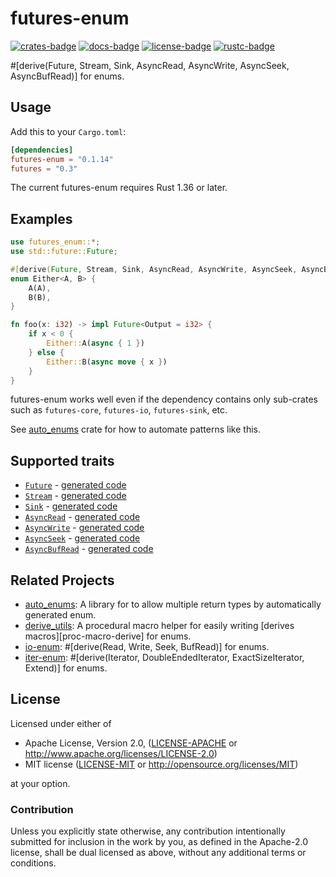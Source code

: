 # futures-enum

[![crates-badge]][crates-url]
[![docs-badge]][docs-url]
[![license-badge]][license]
[![rustc-badge]][rustc-url]

[crates-badge]: https://img.shields.io/crates/v/futures-enum.svg
[crates-url]: https://crates.io/crates/futures-enum
[docs-badge]: https://docs.rs/futures-enum/badge.svg
[docs-url]: https://docs.rs/futures-enum
[license-badge]: https://img.shields.io/badge/license-Apache--2.0%20OR%20MIT-blue.svg
[license]: #license
[rustc-badge]: https://img.shields.io/badge/rustc-1.36+-lightgray.svg
[rustc-url]: https://blog.rust-lang.org/2019/07/04/Rust-1.36.0.html

\#\[derive(Future, Stream, Sink, AsyncRead, AsyncWrite, AsyncSeek, AsyncBufRead)\] for enums.

## Usage

Add this to your `Cargo.toml`:

```toml
[dependencies]
futures-enum = "0.1.14"
futures = "0.3"
```

The current futures-enum requires Rust 1.36 or later.

## Examples

```rust
use futures_enum::*;
use std::future::Future;

#[derive(Future, Stream, Sink, AsyncRead, AsyncWrite, AsyncSeek, AsyncBufRead)]
enum Either<A, B> {
    A(A),
    B(B),
}

fn foo(x: i32) -> impl Future<Output = i32> {
    if x < 0 {
        Either::A(async { 1 })
    } else {
        Either::B(async move { x })
    }
}
```

futures-enum works well even if the dependency contains only sub-crates such as `futures-core`, `futures-io`, `futures-sink`, etc.

See [auto_enums](https://github.com/taiki-e/auto_enums) crate for how to automate patterns like this.

## Supported traits

* [`Future`](https://doc.rust-lang.org/std/future/trait.Future.html) - [generated code](doc/future.md)
* [`Stream`](https://docs.rs/futures/0.3/futures/stream/trait.Stream.html) - [generated code](doc/stream.md)
* [`Sink`](https://docs.rs/futures/0.3/futures/sink/trait.Sink.html) - [generated code](doc/sink.md)
* [`AsyncRead`](https://docs.rs/futures/0.3/futures/io/trait.AsyncRead.html) - [generated code](doc/async_read.md)
* [`AsyncWrite`](https://docs.rs/futures/0.3/futures/io/trait.AsyncWrite.html) - [generated code](doc/async_write.md)
* [`AsyncSeek`](https://docs.rs/futures/0.3/futures/io/trait.AsyncSeek.html) - [generated code](doc/async_seek.md)
* [`AsyncBufRead`](https://docs.rs/futures/0.3/futures/io/trait.AsyncBufRead.html) - [generated code](doc/async_buf_read.md)

## Related Projects

* [auto_enums]: A library for to allow multiple return types by automatically generated enum.
* [derive_utils]: A procedural macro helper for easily writing [derives macros][proc-macro-derive] for enums.
* [io-enum]: \#\[derive(Read, Write, Seek, BufRead)\] for enums.
* [iter-enum]: \#\[derive(Iterator, DoubleEndedIterator, ExactSizeIterator, Extend)\] for enums.

[auto_enums]: https://github.com/taiki-e/auto_enums
[derive_utils]: https://github.com/taiki-e/derive_utils
[io-enum]: https://github.com/taiki-e/io-enum
[iter-enum]: https://github.com/taiki-e/iter-enum

## License

Licensed under either of

* Apache License, Version 2.0, ([LICENSE-APACHE](LICENSE-APACHE) or <http://www.apache.org/licenses/LICENSE-2.0>)
* MIT license ([LICENSE-MIT](LICENSE-MIT) or <http://opensource.org/licenses/MIT>)

at your option.

### Contribution

Unless you explicitly state otherwise, any contribution intentionally submitted for inclusion in the work by you, as defined in the Apache-2.0 license, shall be dual licensed as above, without any additional terms or conditions.
